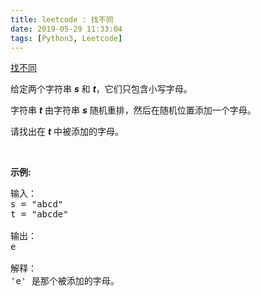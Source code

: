 ```yaml
---
title: leetcode : 找不同
date: 2019-05-29 11:33:04
tags: [Python3, Leetcode]
---
```


[找不同](https://leetcode-cn.com/problems/find-the-difference/)

<p>给定两个字符串 <em><strong>s</strong></em> 和 <em><strong>t</strong></em>，它们只包含小写字母。</p>

<!-- more -->

<p>字符串&nbsp;<strong><em>t</em></strong>&nbsp;由字符串&nbsp;<strong><em>s</em></strong>&nbsp;随机重排，然后在随机位置添加一个字母。</p>

<p>请找出在 <em><strong>t</strong></em> 中被添加的字母。</p>

<p>&nbsp;</p>

<p><strong>示例:</strong></p>

<pre>输入：
s = &quot;abcd&quot;
t = &quot;abcde&quot;

输出：
e

解释：
&#39;e&#39; 是那个被添加的字母。
</pre>
